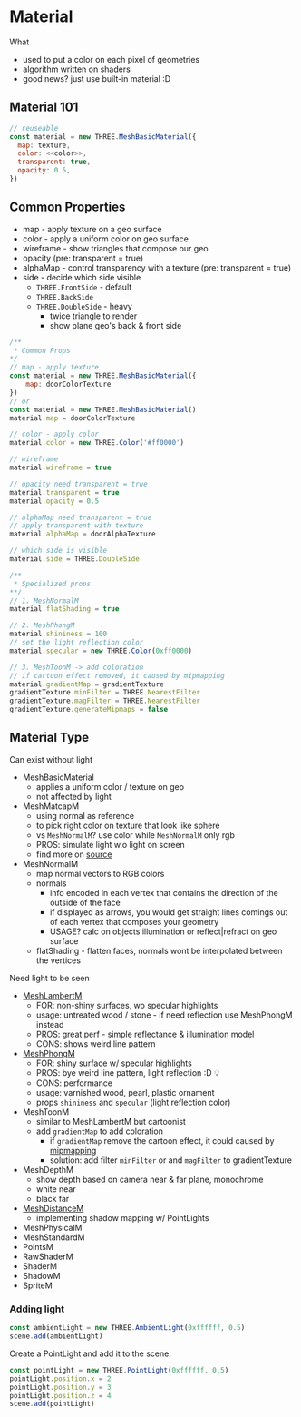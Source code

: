 # Material
What
- used to put a color on each pixel of geometries
- algorithm written on shaders
- good news? just use built-in material :D

## Material 101
```js
// reuseable
const material = new THREE.MeshBasicMaterial({
  map: texture,
  color: <<color>>,
  transparent: true,
  opacity: 0.5,
}) 
```

## Common Properties
- map - apply texture on a geo surface
- color - apply a uniform color on geo surface
- wireframe - show triangles that compose our geo
- opacity (pre: transparent = true)
- alphaMap - control transparency with a texture (pre: transparent = true)
- side - decide which side visible
    - `THREE.FrontSide` - default
    - `THREE.BackSide`
    - `THREE.DoubleSide` - heavy
      - twice triangle to render 
      - show plane geo's back & front side
```js
/**
 * Common Props
*/
// map - apply texture
const material = new THREE.MeshBasicMaterial({
    map: doorColorTexture
})
// or
const material = new THREE.MeshBasicMaterial()
material.map = doorColorTexture

// color - apply color
material.color = new THREE.Color('#ff0000')

// wireframe
material.wireframe = true

// opacity need transparent = true
material.transparent = true
material.opacity = 0.5

// alphaMap need transparent = true
// apply transparent with texture
material.alphaMap = doorAlphaTexture

// which side is visible
material.side = THREE.DoubleSide

/** 
 * Specialized props
**/
// 1. MeshNormalM
material.flatShading = true

// 2. MeshPhongM
material.shininess = 100
// set the light reflection color
material.specular = new THREE.Color(0xff0000)

// 3. MeshToonM -> add coloration
// if cartoon effect removed, it caused by mipmapping
material.gradientMap = gradientTexture
gradientTexture.minFilter = THREE.NearestFilter
gradientTexture.magFilter = THREE.NearestFilter
gradientTexture.generateMipmaps = false

```
## Material Type
Can exist without light
- MeshBasicMaterial
  - applies a uniform color / texture on geo
  - not affected by light
- MeshMatcapM
  - using normal as reference
  - to pick right color on texture that look like sphere
  - vs `MeshNormalM`? use color while `MeshNormalM` only rgb
  - PROS: simulate light w.o light on screen
  - find more on [source](https://github.com/nidorx/matcaps)
- MeshNormalM
  - map normal vectors to RGB colors
  - normals
    - info encoded in each vertex that contains the direction of the outside of the face
    - if displayed as arrows, you would get straight lines comings out of each vertex that composes your geometry
    - USAGE? calc on objects illumination or reflect|refract on geo surface
  - flatShading - flatten faces, normals wont be interpolated between the vertices

Need light to be seen
- [MeshLambertM](https://threejs.org/docs/index.html?q=material#api/en/materials/MeshLambertMaterial)
  - FOR: non-shiny surfaces, wo specular highlights
  - usage: untreated wood / stone - if need reflection use MeshPhongM instead
  - PROS: great perf - simple reflectance & illumination model
  - CONS: shows weird line pattern
- [MeshPhongM](https://threejs.org/docs/index.html?q=material#api/en/materials/MeshPhongMaterial)
  - FOR: shiny surface w/ specular highlights
  - PROS: bye weird line pattern, light reflection  :D :bulb:
  - CONS: performance
  - usage: varnished wood, pearl, plastic ornament
  - props `shininess` and `specular` (light reflection color)
- MeshToonM
  - similar to MeshLambertM but cartoonist
  - add  `gradientMap` to add coloration 
    - if `gradientMap` remove the cartoon effect, it could caused by [mipmapping](https://github.com/rashiop/TJJ_chapter_1/tree/09_texture#6-filtering-and-mipmapping)
    - solution: add filter `minFilter` or and `magFilter` to gradientTexture
- MeshDepthM
  - show depth based on camera near & far plane, monochrome
  - white near
  - black far
- [MeshDistanceM](https://threejs.org/docs/index.html?q=material#api/en/materials/MeshDistanceMaterial)
  - implementing shadow mapping w/ PointLights
- MeshPhysicalM
- MeshStandardM
- PointsM
- RawShaderM
- ShaderM
- ShadowM
- SpriteM
### Adding light
```js
const ambientLight = new THREE.AmbientLight(0xffffff, 0.5)
scene.add(ambientLight)
```
Create a PointLight and add it to the scene:
```js
const pointLight = new THREE.PointLight(0xffffff, 0.5)
pointLight.position.x = 2
pointLight.position.y = 3
pointLight.position.z = 4
scene.add(pointLight)
```
